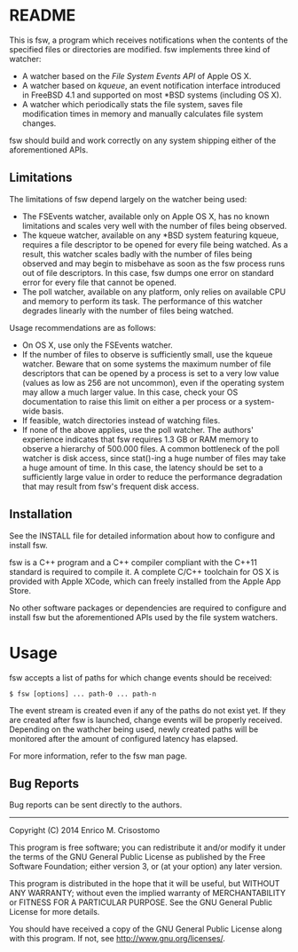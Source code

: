 README
======

This is fsw, a program which receives notifications when the contents of the
specified files or directories are modified.  fsw implements three kind of
watcher:

  * A watcher based on the _File System Events API_ of Apple OS X.
  * A watcher based on _kqueue_, an event notification interface introduced in
    FreeBSD 4.1 and supported on most *BSD systems (including OS X).
  * A watcher which periodically stats the file system, saves file modification
    times in memory and manually calculates file system changes.

  fsw should build and work correctly on any system shipping either of the
aforementioned APIs.

Limitations
-----------

The limitations of fsw depend largely on the watcher being used:

  * The FSEvents watcher, available only on Apple OS X, has no known limitations
    and scales very well with the number of files being observed.
  * The kqueue watcher, available on any *BSD system featuring kqueue, requires
    a file descriptor to be opened for every file being watched.  As a result,
    this watcher scales badly with the number of files being observed and may
    begin to misbehave as soon as the fsw process runs out of file descriptors.
    In this case, fsw dumps one error on standard error for every file that
    cannot be opened.
  * The poll watcher, available on any platform, only relies on available CPU
    and memory to perform its task.  The performance of this watcher degrades
    linearly with the number of files being watched.  

Usage recommendations are as follows:

  * On OS X, use only the FSEvents watcher.
  * If the number of files to observe is sufficiently small, use the kqueue
    watcher.  Beware that on some systems the maximum number of file descriptors
    that can be opened by a process is set to a very low value (values as low
    as 256 are not uncommon), even if the operating system may allow a much
    larger value.  In this case, check your OS documentation to raise this limit
    on either a per process or a system-wide basis.
  * If feasible, watch directories instead of watching files.
  * If none of the above applies, use the poll watcher.  The authors' experience
    indicates that fsw requires 1.3 GB or RAM memory to observe a hierarchy of
    500.000 files.  A common bottleneck of the poll watcher is disk access,
    since stat()-ing a huge number of files may take a huge amount of time.  In
    this case, the latency should be set to a sufficiently large value in order
    to reduce the performance degradation that may result from fsw's frequent
    disk access.

Installation
------------

See the INSTALL file for detailed information about how to configure and install
fsw.

  fsw is a C++ program and a C++ compiler compliant with the C++11 standard is
required to compile it.  A complete C/C++ toolchain for OS X is provided with
Apple XCode, which can freely installed from the Apple App Store.

  No other software packages or dependencies are required to configure and
install fsw but the aforementioned APIs used by the file system watchers.

Usage
=====

fsw accepts a list of paths for which change events should be received:

    $ fsw [options] ... path-0 ... path-n

The event stream is created even if any of the paths do not exist yet.  If they
are created after fsw is launched, change events will be properly received.
Depending on the wathcher being used, newly created paths will be monitored
after the amount of configured latency has elapsed.

  For more information, refer to the fsw man page.

Bug Reports
-----------

Bug reports can be sent directly to the authors.

-----

Copyright (C) 2014 Enrico M. Crisostomo

This program is free software; you can redistribute it and/or modify
it under the terms of the GNU General Public License as published by
the Free Software Foundation; either version 3, or (at your option)
any later version.

This program is distributed in the hope that it will be useful,
but WITHOUT ANY WARRANTY; without even the implied warranty of
MERCHANTABILITY or FITNESS FOR A PARTICULAR PURPOSE.  See the
GNU General Public License for more details.

You should have received a copy of the GNU General Public License
along with this program.  If not, see <http://www.gnu.org/licenses/>.
